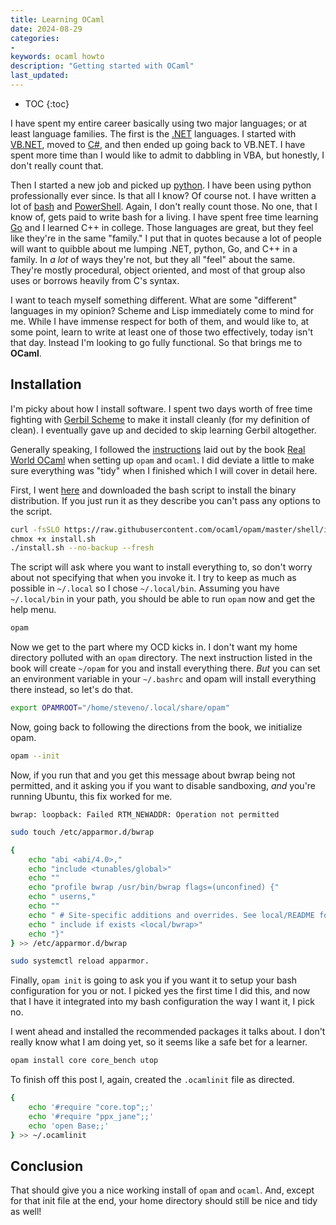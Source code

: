 ```yaml
---
title: Learning OCaml
date: 2024-08-29
categories:
-
keywords: ocaml howto
description: "Getting started with OCaml"
last_updated:
---
```


* TOC
{:toc}

I have spent my entire career basically using two major languages; or at 
least language families. The first is the
[.NET](https://dotnet.microsoft.com/en-us/) languages. I started with
[VB.NET](https://learn.microsoft.com/en-us/dotnet/visual-basic/?WT.mc_id=dotnet-35129-website),
moved to
[C#](https://learn.microsoft.com/en-us/dotnet/csharp/?WT.mc_id=dotnet-35129-website),
and then ended up going back to VB.NET. I have spent more time than I would
like to admit to dabbling in VBA, but honestly, I don't really count that.
<!--more-->
Then I started a new job and picked up [python](https://www.python.org/). I
have been using python professionally ever since. Is that all I know? Of
course not. I have written a lot of [bash](https://www.gnu.org/software/bash/)
and [PowerShell](https://learn.microsoft.com/en-us/powershell/?view=powershell-7.4).
Again, I don't really count those. No one, that I know of, gets paid to write
bash for a living. I have spent free time learning [Go](https://go.dev/) and I
learned C++ in college. Those languages are great, but they feel like they're
in the same "family." I put that in quotes because a lot of people will want to
quibble about me lumping .NET, python, Go, and C++ in a family. In _a lot_ of
ways they're not, but they all "feel" about the same. They're mostly procedural,
object oriented, and most of that group also uses or borrows heavily from C's
syntax.

I want to teach myself something different. What are some "different" languages
in my opinion? Scheme and Lisp immediately come to mind for me. While I have
immense respect for both of them, and would like to, at some point, learn to
write at least one of those two effectively, today isn't that day. Instead I'm
looking to go fully functional. So that brings me to **OCaml**.

## Installation

I'm picky about how I install software. I spent two days worth of free time
fighting with [Gerbil Scheme](https://cons.io/) to make it install cleanly
(for my definition of clean). I eventually gave up and decided to skip learning
Gerbil altogether.

Generally speaking, I followed the
[instructions](https://dev.realworldocaml.org/install.html) laid out by the
book [Real World OCaml](https://dev.realworldocaml.org/) when setting up `opam`
and `ocaml`. I did deviate a little to make sure everything was "tidy" when I
finished which I will cover in detail here.

First, I went [here](https://opam.ocaml.org/doc/Install.html#Binary-distribution)
and downloaded the bash script to install the binary distribution. If you just
run it as they describe you can't pass any options to the script.

```bash
curl -fsSLO https://raw.githubusercontent.com/ocaml/opam/master/shell/install.sh
chmox +x install.sh
./install.sh --no-backup --fresh
```

The script will ask where you want to install everything to, so don't worry
about not specifying that when you invoke it. I try to keep as much as possible
in `~/.local` so I chose `~/.local/bin`. Assuming you have `~/.local/bin` in
your path, you should be able to run `opam` now and get the help menu.

```bash
opam
```

Now we get to the part where my OCD kicks in. I don't want my home directory
polluted with an `opam` directory. The next instruction listed in the book
will create `~/opam` for you and install everything there. _But_ you can
set an environment variable in your `~/.bashrc` and opam will install
everything there instead, so let's do that.

```bash
export OPAMROOT="/home/steveno/.local/share/opam"
```

Now, going back to following the directions from the book, we initialize opam.

```bash
opam --init
```

Now, if you run that and you get this message about bwrap being not permitted,
and it asking you if you want to disable sandboxing, _and_ you're running
Ubuntu, this fix worked for me.

```
bwrap: loopback: Failed RTM_NEWADDR: Operation not permitted
```

```bash
sudo touch /etc/apparmor.d/bwrap

{
    echo "abi <abi/4.0>,"
    echo "include <tunables/global>"
    echo "" 
    echo "profile bwrap /usr/bin/bwrap flags=(unconfined) {"
    echo " userns,"
    echo "" 
    echo " # Site-specific additions and overrides. See local/README for details."
    echo " include if exists <local/bwrap>"
    echo "}"
} >> /etc/apparmor.d/bwrap

sudo systemctl reload apparmor.
```

Finally, `opam init` is going to ask you if you want it to setup your bash
configuration for you or not. I picked yes the first time I did this, and now
that I have it integrated into my bash configuration the way I want it, I pick
no.

I went ahead and installed the recommended packages it talks about. I don't
really know what I am doing yet, so it seems like a safe bet for a learner.

```bash
opam install core core_bench utop
```

To finish off this post I, again, created the `.ocamlinit` file as directed.
```bash
{
    echo '#require "core.top";;'
    echo '#require "ppx_jane";;'
    echo 'open Base;;'
} >> ~/.ocamlinit
```

## Conclusion

That should give you a nice working install of `opam` and `ocaml`. And, except
for that init file at the end, your home directory should still be nice and
tidy as well!
